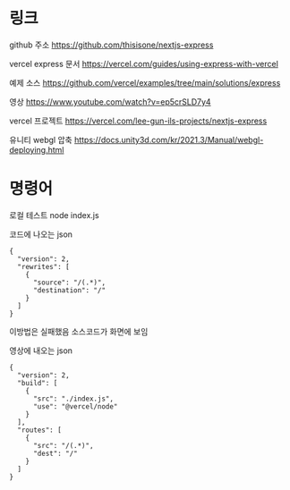 # 링크

github 주소
https://github.com/thisisone/nextjs-express

vercel express 문서
https://vercel.com/guides/using-express-with-vercel

예제 소스
https://github.com/vercel/examples/tree/main/solutions/express

영상
https://www.youtube.com/watch?v=ep5crSLD7y4

vercel 프로젝트
https://vercel.com/lee-gun-ils-projects/nextjs-express

유니티 webgl 압축
https://docs.unity3d.com/kr/2021.3/Manual/webgl-deploying.html

# 명령어

로컬 테스트
node index.js

코드에 나오는 json

```
{
  "version": 2,
  "rewrites": [
    {
      "source": "/(.*)",
      "destination": "/"
    }
  ]
}
```

이방법은 실패했음
소스코드가 화면에 보임

영상에 내오는 json

```
{
  "version": 2,
  "build": [
    {
      "src": "./index.js",
      "use": "@vercel/node"
    }
  ],
  "routes": [
    {
      "src": "/(.*)",
      "dest": "/"
    }
  ]
}
```
